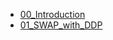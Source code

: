 - [00_Introduction](./contents/student-project-22_group-SwapWithDDP/00_Introduction.md)
- [01_SWAP_with_DDP](./contents/student-project-22_group-SwapWithDDP/01_SWAP_with_DDP.md)
